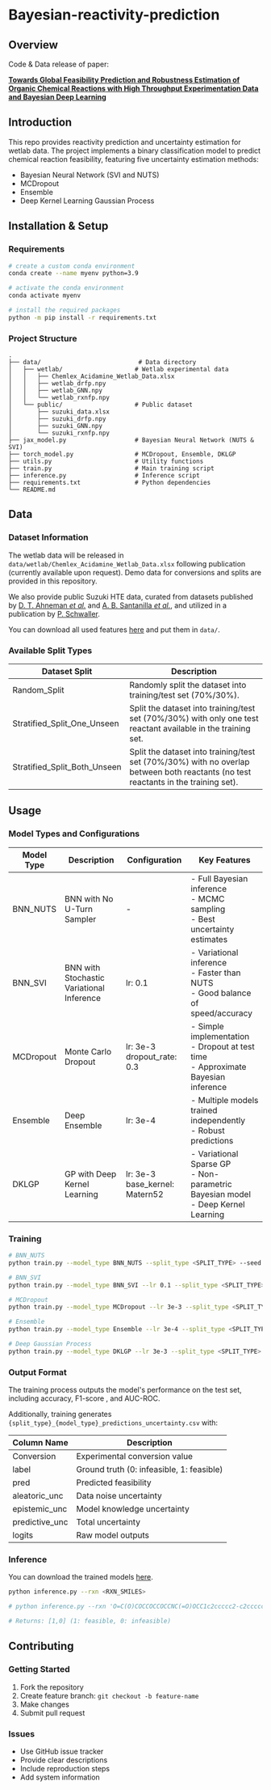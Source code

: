# Bayesian-reactivity-prediction

## Overview
Code & Data release of paper:

[**Towards Global Feasibility Prediction and Robustness Estimation of Organic Chemical Reactions with High Throughput Experimentation Data and Bayesian Deep Learning**](https://chemrxiv.org/engage/chemrxiv/article-details/66a8e186c9c6a5c07a7f6966)

## Introduction
This repo provides reactivity prediction and uncertainty estimation for wetlab data. The project implements a binary classification model to predict chemical reaction feasibility, featuring five uncertainty estimation methods:

- Bayesian Neural Network (SVI and NUTS)
- MCDropout
- Ensemble
- Deep Kernel Learning Gaussian Process

## Installation & Setup

### Requirements
```bash
# create a custom conda environment
conda create --name myenv python=3.9

# activate the conda environment
conda activate myenv

# install the required packages
python -m pip install -r requirements.txt
```

### Project Structure
```
.
├── data/                           # Data directory
│   ├── wetlab/                    # Wetlab experimental data
│   │   ├── Chemlex_Acidamine_Wetlab_Data.xlsx
│   │   ├── wetlab_drfp.npy       
│   │   ├── wetlab_GNN.npy        
│   │   └── wetlab_rxnfp.npy      
│   └── public/                    # Public dataset
│       ├── suzuki_data.xlsx      
│       ├── suzuki_drfp.npy       
│       ├── suzuki_GNN.npy        
│       └── suzuki_rxnfp.npy      
├── jax_model.py                   # Bayesian Neural Network (NUTS & SVI)
├── torch_model.py                 # MCDropout, Ensemble, DKLGP
├── utils.py                       # Utility functions
├── train.py                       # Main training script
├── inference.py                   # Inference script
├── requirements.txt               # Python dependencies
└── README.md
```

## Data

### Dataset Information
The wetlab data will be released in `data/wetlab/Chemlex_Acidamine_Wetlab_Data.xlsx` following publication (currently available upon request). Demo data for conversions and splits are provided in this repository.

We also provide public Suzuki HTE data, curated from datasets published by [D. T. Ahneman *et al.*](https://www.science.org/doi/10.1126/science.aar5169) and [A. B. Santanilla *et al.*](https://www.science.org/doi/10.1126/science.1259203), and utilized in a publication by [P. Schwaller](https://rxn4chemistry.github.io/rxn_yields/).

You can download all used features [here](https://drive.google.com/drive/folders/1yAW-vPn8cIvr2b8iHesoaLLWM3BKA3kl?usp=drive_link) and put them in `data/`.


### Available Split Types
| Dataset Split | Description |
|--------------|-------------|
| Random_Split | Randomly split the dataset into training/test set (70%/30%).                                                                        |
| Stratified_Split_One_Unseen | Split the dataset into training/test set (70%/30%) with only one test reactant available in the training set. |
|Stratified_Split_Both_Unseen| Split the dataset into training/test set (70%/30%) with no overlap between both reactants (no test reactants in the training set).|



## Usage

### Model Types and Configurations
| Model Type | Description | Configuration | Key Features |
|------------|-------------|---------------------|--------------|
| BNN_NUTS | BNN with No U-Turn Sampler | - | - Full Bayesian inference<br>- MCMC sampling<br>- Best uncertainty estimates |
| BNN_SVI | BNN with Stochastic Variational Inference | lr: 0.1| - Variational inference<br>- Faster than NUTS<br>- Good balance of speed/accuracy |
| MCDropout | Monte Carlo Dropout | lr: 3e-3<br>dropout_rate: 0.3 | - Simple implementation<br>- Dropout at test time<br>- Approximate Bayesian inference |
| Ensemble | Deep Ensemble | lr: 3e-4| - Multiple models trained independently<br>- Robust predictions |
| DKLGP | GP with Deep Kernel Learning | lr: 3e-3<br>base_kernel: Matern52 | - Variational Sparse GP<br>- Non-parametric Bayesian model<br>- Deep Kernel Learning |


### Training
```bash
# BNN_NUTS
python train.py --model_type BNN_NUTS --split_type <SPLIT_TYPE> --seed 666

# BNN_SVI
python train.py --model_type BNN_SVI --lr 0.1 --split_type <SPLIT_TYPE> --seed 666

# MCDropout
python train.py --model_type MCDropout --lr 3e-3 --split_type <SPLIT_TYPE> --seed 666

# Ensemble
python train.py --model_type Ensemble --lr 3e-4 --split_type <SPLIT_TYPE> --seed 666

# Deep Gaussian Process
python train.py --model_type DKLGP --lr 3e-3 --split_type <SPLIT_TYPE> --seed 666
```

### Output Format
The training process outputs the model's performance on the test set, including accuracy, F1-score , and AUC-ROC.

Additionally, training generates `{split_type}_{model_type}_predictions_uncertainty.csv` with:

| Column Name | Description |
|------------|-------------|
| Conversion | Experimental conversion value |
| label | Ground truth (0: infeasible, 1: feasible) |
| pred | Predicted feasibility |
| aleatoric_unc | Data noise uncertainty |
| epistemic_unc | Model knowledge uncertainty |
| predictive_unc | Total uncertainty |
| logits | Raw model outputs |



### Inference
You can download the trained models [here](https://drive.google.com/drive/folders/1yAW-vPn8cIvr2b8iHesoaLLWM3BKA3kl?usp=drive_link).
```bash
python inference.py --rxn <RXN_SMILES>

# python inference.py --rxn 'O=C(O)COCCOCCOCCNC(=O)OCC1c2ccccc2-c2ccccc21.C[C@H](N)c1cccc([N+](=O)[O-])c1.CCN(C(C)C)C(C)C.F[P-](F)(F)(F)(F)F.c1ccc2c(c1)nnn2O[P+](N1CCCC1)(N1CCCC1)N1CCCC1>>C[C@H](NC(=O)COCCOCCOCCNC(=O)OCC1c2ccccc2-c2ccccc21)c1cccc([N+](=O)[O-])c1' 'CC(C(=O)O)c1cccc(C(=O)c2ccccc2)c1.COC(=O)c1nc(N)sc1Br.CCN(C(C)C)C(C)C.CN(C)C(On1nnc2cccnc21)=[N+](C)C.F[P-](F)(F)(F)(F)F>>COC(=O)c1nc(NC(=O)C(C)c2cccc(C(=O)c3ccccc3)c2)sc1Br'

# Returns: [1,0] (1: feasible, 0: infeasible)
```

## Contributing

### Getting Started
1. Fork the repository
2. Create feature branch: `git checkout -b feature-name`
3. Make changes
4. Submit pull request

### Issues
- Use GitHub issue tracker
- Provide clear descriptions
- Include reproduction steps
- Add system information

